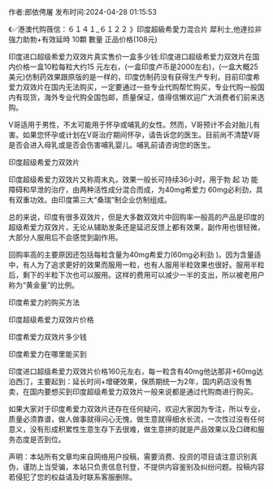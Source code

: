 <p>作者:郎依俜屠 发布时间:2024-04-28 01:15:53</p>
<p>《✅港澳代购薇信：６１４１_６１２２ 》印度超級希愛力混合片 犀利士,他達拉非 強力助勃+有效延時 10顆 數量 正品价格(108元) </p>
									<p>印度进口超级希爱力双效片真实售价一盒多少钱:印度进口超级希爱力双效片在国内价格一盒10粒每粒大约15 元左右，(一盒印度卢币是2000左右)，(一盒大概25美元)仿制药效果跟原版的是一样的，印度仿制药没有获得生产专利，目前印度希爱力双效片在国内无法购买，一定要通过一些专业代购帮忙购买，专业代购一般国内有现货，海外专业代购全国包邮，质量保证，值得信懒欢迎广大消费者们前来选购。</p><p></p><p></p><p>V哥适用于男性，不太可能用于怀孕或哺乳的女性。然而，V哥预计不会对胎儿有害。如果您怀孕或计划在V哥治疗期间怀孕，请告诉您的医生。目前尚不清楚V哥是否会进入母乳或是否会伤害哺乳婴儿。哺乳前请咨询您的医生。</p><p>印度超级希爱力双效片</p><p>印度超级希爱力双效片又称周末丸，效果一般长可持续36小时，用于勃 起 功 能障碍和早泄的治疗，由两种活性成分混合而成，为40mg希爱力 60mg必利劲，具有双重功效。由印度第三大“桑瑞”制企业仿制组成。</p><p>总的来说，印度有很多双效片，但是大多数双效片中回购率一般高的产品是印度的超级希爱力双效片，无论从辅助发条还是延迟反馈上都有效果，副作用也很轻微，大部分人服用后不会感觉到副作用。</p><p>回购率高的主要原因还包括每粒含量为40mg希爱力(60mg必利劲 )。因为含量适中，有人为了追求更好的效果而服用一粒，也有人服用半粒效果也很好。服用半粒后，剩下的半粒下次也可以服用。这样的费用可以减少一半的支出，所以被老用户称为“黄金量”的比例。</p><p>印度希爱力的购买方法</p><p>印度超级希爱力双效片价格</p><p>印度希爱力双效片多少钱</p><p>印度希爱力在哪里能买到</p><p>印度进口超级希爱力双效片价格160元左右，每一粒含有40mg他达那非+60mg达泊西汀，主要起到：延长时间+增硬效果，保质期统一为2年，国内葯店没有售卖，在国内要想买到印度超级希爱力双效片一般来说都是通过代购商进行购买。</p><p>如果大家对于印度希爱力双效片还存在任何疑问，欢迎大家因为专注，所以专业，质量必须靠谱，做人做事就得问心无愧，做生意就得细水长流，一次性过没有任何意义，没有形成积累性生意生存下去很难，做生意拼的就是产品效果以及口碑和服务态度是否到位。</p>				声明：本站所有文章均来自网络用户投稿，需要消费、投资的项目请注意识别真伪，谨防上当受骗，本站只负责信息刊登，不提供内容鉴别及纠纷问题。投稿内容若侵犯了您的权益请及时联系客服删除。				

